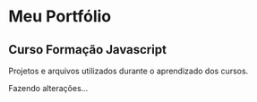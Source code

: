 # Meu Portfólio
## Curso Formação Javascript
Projetos e arquivos utilizados durante o aprendizado dos cursos.

Fazendo alterações...

